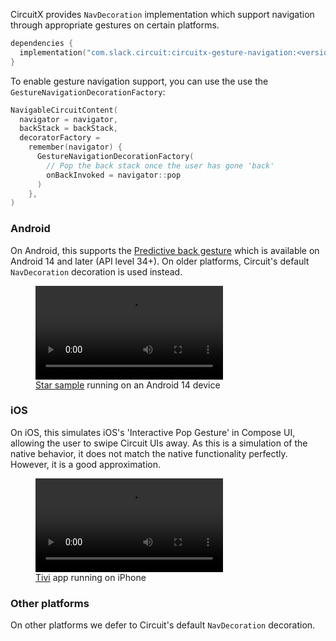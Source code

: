 CircuitX provides `NavDecoration` implementation which support navigation through appropriate
gestures on certain platforms.

```kotlin
dependencies {
  implementation("com.slack.circuit:circuitx-gesture-navigation:<version>")
}
```

To enable gesture navigation support, you can use the use the `GestureNavigationDecorationFactory`:

```kotlin
NavigableCircuitContent(
  navigator = navigator,
  backStack = backStack,
  decoratorFactory =
    remember(navigator) {
      GestureNavigationDecorationFactory(
        // Pop the back stack once the user has gone 'back'
        onBackInvoked = navigator::pop
      )
    },
)
```

### Android

On Android, this supports the [Predictive back gesture](https://developer.android.com/guide/navigation/custom-back/predictive-back-gesture) which is available on Android 14 and later (API level 34+). On older platforms, Circuit's default
`NavDecoration` decoration is used instead.

<figure>
  <video controls width="300" loop=true>
    <source src="../../videos/gesturenav_android.mp4" type="video/mp4" />
  </video>
  <figcaption><a href="https://github.com/slackhq/circuit/tree/main/samples/star">Star sample</a> running on an Android 14 device</figcaption>
</figure>

### iOS

On iOS, this simulates iOS's 'Interactive Pop Gesture' in Compose UI, allowing the user to swipe Circuit UIs away. As this is
a simulation of the native behavior, it does not match the native functionality perfectly. However, it is a good approximation.

<figure>
  <video controls width="300" loop=true>
    <source src="../../videos/gesturenav_ios.mp4" type="video/mp4" />
  </video>
  <figcaption><a href="https://github.com/chrisbanes/tivi">Tivi</a> app running on iPhone</figcaption>
</figure>

### Other platforms

On other platforms we defer to Circuit's default `NavDecoration` decoration.
